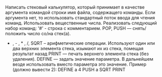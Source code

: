 Написать стековый калькулятор, который принимает в качестве аргумента командой
строки имя файла, содержащего команды. Если аргумента нет, то использовать
стандартный поток ввода для чтения команд. Использовать вещественные числа.
Реализовать следующий набор команд:
'#' - строка с комментарием.
POP, PUSH — снять/положить число со/на стек(а).
+ , - , * , /, SQRT – арифметические операции. Используют один или два верхних
элемента стека, изымают их из стека, помещая результат назад
PRINT — печать верхнего элемента стека (без удаления).
DEFINE — задать значение параметра. В дальнейшем везде использовать вместо
параметра это значение.
Пример (должно вывести 2):
DEFINE a 4
PUSH a
SQRT
PRINT